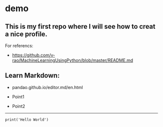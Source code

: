 # demo
This is my first repo where I will see how to creat a nice profile.
---
For referencs:
- https://github.com/v-rao/MachineLearningUsingPython/blob/master/README.md
## Learn Markdown:
- pandao.github.io/editor.md/en.html


- Point1
- Point2

---

```
print('Hello World')
```

